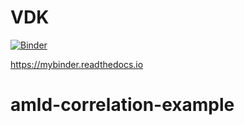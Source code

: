 # VDK 

[![Binder](https://mybinder.org/badge_logo.svg)](https://hub.gke2.mybinder.org/user/dvalkova-amld-c-elation-example-oa32aps4/lab/tree/hello.ipynb)

https://mybinder.readthedocs.io 
# amld-correlation-example
